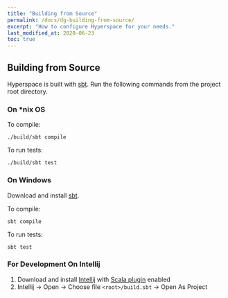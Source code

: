 ```yaml
---
title: "Building from Source"
permalink: /docs/dg-building-from-source/
excerpt: "How to configure Hyperspace for your needs."
last_modified_at: 2020-06-23
toc: true
---
```


## Building from Source

Hyperspace is built with [sbt](https://www.scala-sbt.org/). Run the following commands from the project root directory.

### On *nix OS

To compile:
```
./build/sbt compile
```

To run tests:
```
./build/sbt test
```

### On Windows

Download and install [sbt](https://www.scala-sbt.org/download.html).

To compile:
```
sbt compile
```

To run tests:
```
sbt test
```
### For Development On Intellij
1. Download and install [Intellij](https://www.jetbrains.com/idea/) with [Scala plugin](https://plugins.jetbrains.com/plugin/1347-scala) enabled
2. Intellij -> Open -> Choose file `<root>/build.sbt` -> Open As Project
